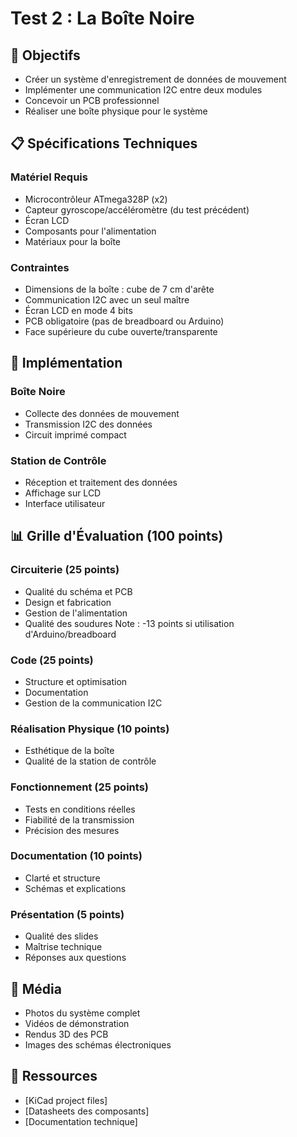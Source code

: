 # Test 2 : La Boîte Noire

## 🎯 Objectifs
- Créer un système d'enregistrement de données de mouvement
- Implémenter une communication I2C entre deux modules
- Concevoir un PCB professionnel
- Réaliser une boîte physique pour le système

## 📋 Spécifications Techniques

### Matériel Requis
- Microcontrôleur ATmega328P (x2)
- Capteur gyroscope/accéléromètre (du test précédent)
- Écran LCD
- Composants pour l'alimentation
- Matériaux pour la boîte

### Contraintes
- Dimensions de la boîte : cube de 7 cm d'arête
- Communication I2C avec un seul maître
- Écran LCD en mode 4 bits
- PCB obligatoire (pas de breadboard ou Arduino)
- Face supérieure du cube ouverte/transparente

## 🔧 Implémentation
### Boîte Noire
- Collecte des données de mouvement
- Transmission I2C des données
- Circuit imprimé compact

### Station de Contrôle
- Réception et traitement des données
- Affichage sur LCD
- Interface utilisateur

## 📊 Grille d'Évaluation (100 points)

### Circuiterie (25 points)
- Qualité du schéma et PCB
- Design et fabrication
- Gestion de l'alimentation
- Qualité des soudures
Note : -13 points si utilisation d'Arduino/breadboard

### Code (25 points)
- Structure et optimisation
- Documentation
- Gestion de la communication I2C

### Réalisation Physique (10 points)
- Esthétique de la boîte
- Qualité de la station de contrôle

### Fonctionnement (25 points)
- Tests en conditions réelles
- Fiabilité de la transmission
- Précision des mesures

### Documentation (10 points)
- Clarté et structure
- Schémas et explications

### Présentation (5 points)
- Qualité des slides
- Maîtrise technique
- Réponses aux questions

## 📸 Média
- Photos du système complet
- Vidéos de démonstration
- Rendus 3D des PCB
- Images des schémas électroniques

## 🔗 Ressources
- [KiCad project files]
- [Datasheets des composants]
- [Documentation technique]

